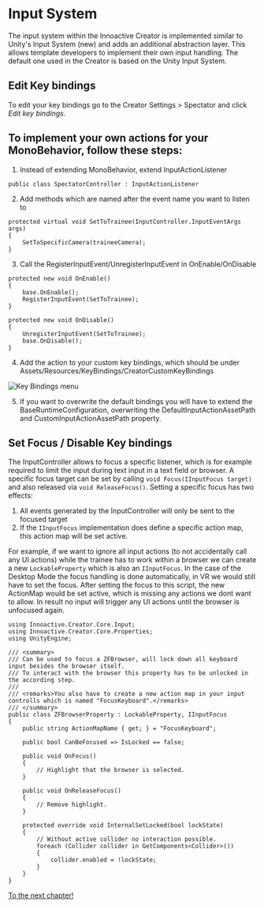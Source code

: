 # Input System

The input system within the Innoactive Creator is implemented similar to Unity's Input System (new) and adds an additional abstraction layer. This allows template developers to implement their own input handling. The default one used in the Creator is based on the Unity Input System.

## Edit Key bindings
To edit your key bindings go to the Creator Settings > Spectator and click _Edit key bindings_.

## To implement your own actions for your MonoBehavior, follow these steps:
1. Instead of extending MonoBehavior, extend InputActionListener
```
public class SpectatorController : InputActionListener
```
2. Add methods which are named after the event name you want to listen to
```
protected virtual void SetToTrainee(InputController.InputEventArgs args)
{
    SetToSpecificCamera(traineeCamera);
}
```

3. Call the RegisterInputEvent/UnregisterInputEvent in OnEnable/OnDisable
```
protected new void OnEnable()
{
    base.OnEnable();            
    RegisterInputEvent(SetToTrainee);
}

protected new void OnDisable()
{
    UnregisterInputEvent(SetToTrainee);            
    base.OnDisable();
}
```
4. Add the action to your custom key bindings, which should be under Assets/Resources/KeyBindings/CreatorCustomKeyBindings

![Key Bindings menu](../images/input-system/keybindings.png)

5. If you want to overwrite the default bindings you will have to extend the BaseRuntimeConfiguration, overwriting the DefaultInputActionAssetPath and CustomInputActionAssetPath property.

## Set Focus / Disable Key bindings

The InputController allows to focus a specific listener, which is for example required to limit the input during text input in a text field or browser. A specific focus target can be set by calling `void Focus(IInputFocus target)` and also released via `void ReleaseFocus()`. Setting a specific focus has two effects:

1. All events generated by the InputController will only be sent to the focused target
2. If the `IInputFocus` implementation does define a specific action map, this action map will be set active.

For example, if we want to ignore all input actions (to not accidentally call any UI actions) while the trainee has to work within a browser we can create a new `LockableProperty` which is also an `IInputFocus`. In the case of the Desktop Mode the focus handling is done automatically, in VR we would still have to set the focus. After setting the focus to this script, the new ActionMap would be set active, which is missing any actions we dont want to allow. In result no input will trigger any UI actions until the browser is unfocused again.

```
using Innoactive.Creator.Core.Input;
using Innoactive.Creator.Core.Properties;
using UnityEngine;

/// <summary>
/// Can be used to focus a ZFBrowser, will lock down all keyboard input besides the browser itself.
/// To interact with the browser this property has to be unlocked in the according step.
///
/// <remarks>You also have to create a new action map in your input controlls which is named "FocusKeyboard".</remarks>
/// </summary>
public class ZFBrowserProperty : LockableProperty, IInputFocus
{
    public string ActionMapName { get; } = "FocusKeyboard";

    public bool CanBeFocused => IsLocked == false;
    
    public void OnFocus()
    {
        // Highlight that the browser is selected.
    }

    public void OnReleaseFocus()
    {
        // Remove highlight.
    }

    protected override void InternalSetLocked(bool lockState)
    {
        // Without active collider no interaction possible.
        foreach (Collider collider in GetComponents<Collider>())
        {
            collider.enabled = !lockState;
        }
    }
}
```

[To the next chapter!](12-text-to-speech.md)